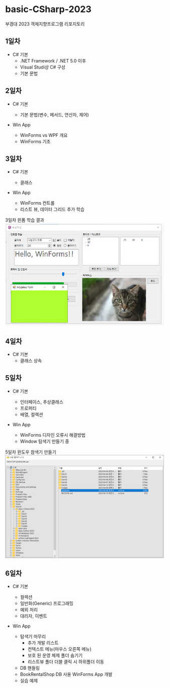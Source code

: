 # basic-CSharp-2023
부경대 2023 객체지향프로그램 리포지토리

## 1일차
- C# 기본
	- .NET Framework / .NET 5.0 이후
	- Visual Studi상 C# 구성
	- 기본 문법
	
## 2일차
- C# 기본
	- 기본 문법(변수, 메서드, 연산자, 제어)
	
- Win App
	- WinForms vs WPF 개요
	- WinForms 기초

## 3일차
- C# 기본
	- 클래스
	
- Win App
	- WinForms 컨트롤
	- 리스트 뷰, 데이터 그리드 추가 학습
	
3일차 윈폼 학습 결과
<img src="https://github.com/bookchon/basic_Csharp_2023/blob/main/images/wimforms.PNG?raw=true" width="700">

## 4일차
- C# 기본
	- 클래스 상속
	
## 5일차
- C# 기본
	- 인터페이스, 추상클래스
	- 프로퍼티
	- 배열, 컬렉션
	
- Win App
	- WinForms 디자인 오류시 해결방법
	- Window 탐색기 만들기 중

5일차 윈도우 참색기 만들기
<img src="https://github.com/bookchon/basic_Csharp_2023/blob/main/images/wimforms02.PNG?raw=true" width="700">

## 6일차
- C# 기본
	- 컬렉션
	- 일반화(Generic) 프로그래밍
	- 예외 처리
	- 대리자, 이벤트
	
- Win App
	- 탐색기 마무리
		- 추가 개발 리스트
		- 컨텍스트 메뉴(마우스 오른쪽 메뉴)
		- 보호 된 운영 체제 폴더 숨기기
		- 리스트뷰 폴더 더블 클릭 시 하위폴더 이동
	- DB 핸들링
	- BookRentalShop DB 사용 WinForms App 개발
	- 실습 예제
	